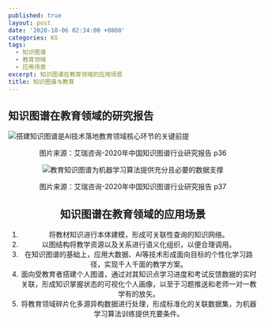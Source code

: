 ```yaml
---
published: true
layout: post
date: '2020-10-06 02:34:00 +0800'
categories: KG
tags:
  - 知识图谱
  - 教育领域
  - 应用场景
excerpt: 知识图谱在教育领域的应用场景
title: 知识图谱与教育
---
```

## 知识图谱在教育领域的研究报告

![搭建知识图谱是AI技术落地教育领域核心环节的关键前提](https://www.bobinsun.cn/assets/images/edu-01.png)
<center>图片来源：艾瑞咨询-2020年中国知识图谱行业研究报告 p36<center/>

![教育知识图谱为机器学习算法提供充分且必要的数据支撑](https://www.bobinsun.cn/assets/images/edu-02.png)
<center>图片来源：艾瑞咨询-2020年中国知识图谱行业研究报告 p37<center/>

## 知识图谱在教育领域的应用场景
  
1. 将教材知识进行本体建模，形成可关联性查询的知识网络。
2. 以图结构将教学资源以及关系进行语义化组织，以便合理调用。
3. 在知识图谱的基础上，应用大数据、AI等技术形成面向目标的个性化学习路径，实现千人千面的教学方案。
4. 面向受教育者搭建个人图谱，通过对其知识点学习进度和考试反馈数据的实时关联，形成知识掌握状态的可视化个人画像，以至于习题推送和老师一对一教学有的放矢。
5. 将教育领域碎片化多源异构数据进行处理，形成标准化的关联数据集，为机器学习算法训练提供充要条件。
